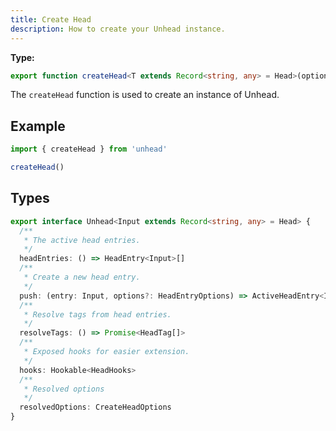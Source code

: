 ```yaml
---
title: Create Head
description: How to create your Unhead instance.
---
```


**Type:**

```ts
export function createHead<T extends Record<string, any> = Head>(options: CreateHeadOptions = {}): Unhead
```

The `createHead` function is used to create an instance of Unhead.

## Example

```ts
import { createHead } from 'unhead'

createHead()
```

## Types

  ```ts
  export interface Unhead<Input extends Record<string, any> = Head> {
    /**
     * The active head entries.
     */
    headEntries: () => HeadEntry<Input>[]
    /**
     * Create a new head entry.
     */
    push: (entry: Input, options?: HeadEntryOptions) => ActiveHeadEntry<Input>
    /**
     * Resolve tags from head entries.
     */
    resolveTags: () => Promise<HeadTag[]>
    /**
     * Exposed hooks for easier extension.
     */
    hooks: Hookable<HeadHooks>
    /**
     * Resolved options
     */
    resolvedOptions: CreateHeadOptions
  }
  ```
